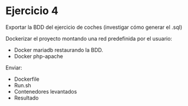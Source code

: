 # Ejercicio 4

Exportar la BDD del ejercicio de coches (investigar cómo generar el .sql)

Dockerizar el proyecto montando una red predefinida por el usuario:

- Docker mariadb restaurando la BDD.
- Docker php-apache

Enviar:

- Dockerfile
- Run.sh
- Contenedores levantados
- Resultado